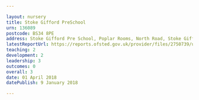 ```yaml
---

layout: nursery
title: Stoke Gifford PreSchool
urn: 136089
postcode: BS34 8PE
address: Stoke Gifford Pre School, Poplar Rooms, North Road, Stoke Gifford, BRISTOL, BS34 8PE
latestReportUrl: https://reports.ofsted.gov.uk/provider/files/2750739/urn/136089.pdf
teaching: 2
development: 2
leadership: 3
outcomes: 0
overall: 3
date: 01 April 2018 
datePublish: 9 January 2018

---
```


